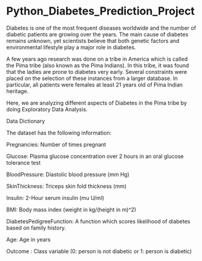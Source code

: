 # Python_Diabetes_Prediction_Project

Diabetes is one of the most frequent diseases worldwide and the number of diabetic patients are growing over the years. The main cause of diabetes remains unknown, yet scientists believe that both genetic factors and environmental lifestyle play a major role in diabetes.

A few years ago research was done on a tribe in America which is called the Pima tribe (also known as the Pima Indians). In this tribe, it was found that the ladies are prone to diabetes very early. Several constraints were placed on the selection of these instances from a larger database. In particular, all patients were females at least 21 years old of Pima Indian heritage.

Here, we are analyzing different aspects of Diabetes in the Pima tribe by doing Exploratory Data Analysis.

Data Dictionary

The dataset has the following information:

Pregnancies: Number of times pregnant

Glucose: Plasma glucose concentration over 2 hours in an oral glucose tolerance test

BloodPressure: Diastolic blood pressure (mm Hg)

SkinThickness: Triceps skin fold thickness (mm)

Insulin: 2-Hour serum insulin (mu U/ml)

BMI: Body mass index (weight in kg/(height in m)^2)

DiabetesPedigreeFunction: A function which scores likelihood of diabetes based on family history.

Age: Age in years

Outcome : Class variable (0: person is not diabetic or 1: person is diabetic)
